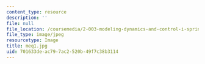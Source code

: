 ```yaml
---
content_type: resource
description: ''
file: null
file_location: /coursemedia/2-003-modeling-dynamics-and-control-i-spring-2005/701633deac797ac2520b49f7c38b3114_meq1.jpg
file_type: image/jpeg
resourcetype: Image
title: meq1.jpg
uid: 701633de-ac79-7ac2-520b-49f7c38b3114
---
```

